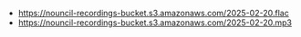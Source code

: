 - https://nouncil-recordings-bucket.s3.amazonaws.com/2025-02-20.flac
- https://nouncil-recordings-bucket.s3.amazonaws.com/2025-02-20.mp3
